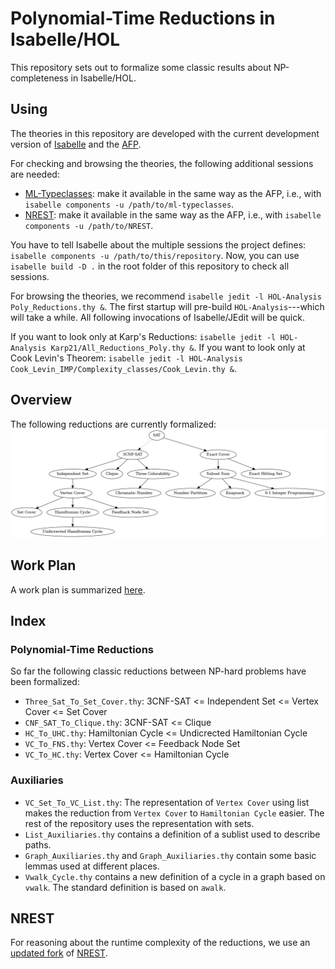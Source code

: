 # Polynomial-Time Reductions in Isabelle/HOL
This repository sets out to formalize some classic results about NP-completeness in Isabelle/HOL.

## Using

The theories in this repository are developed with the current development version of [Isabelle](https://isabelle.in.tum.de) and the [AFP](https://www.isa-afp.org/download/).

For checking and browsing the theories, the following additional sessions are needed:
- [ML-Typeclasses](https://github.com/kappelmann/ml-typeclasses-isabelle): make it available in the same way as the AFP, i.e., with `isabelle components -u /path/to/ml-typeclasses`.
- [NREST](https://github.com/hydrogenoxide/NREST): make it available in the same way as the AFP, i.e., with `isabelle components -u /path/to/NREST`.

You have to tell Isabelle about the multiple sessions the project defines: `isabelle components -u /path/to/this/repository`.
Now, you can use `isabelle build -D .` in the root folder of this repository to check all sessions.

For browsing the theories, we recommend `isabelle jedit -l HOL-Analysis Poly_Reductions.thy &`.
The first startup will pre-build `HOL-Analysis`---which will take a while. All following invocations of Isabelle/JEdit will be quick.

If you want to look only at Karp's Reductions: `isabelle jedit -l HOL-Analysis Karp21/All_Reductions_Poly.thy &`.
If you want to look only at Cook Levin's Theorem: `isabelle jedit -l HOL-Analysis Cook_Levin_IMP/Complexity_classes/Cook_Levin.thy &`.

## Overview
The following reductions are currently formalized:
![Graph of all formalized reductions](doc/reductions.png)

## Work Plan
A work plan is summarized [here](doc/PLAN.md).

## Index
### Polynomial-Time Reductions
So far the following classic reductions between NP-hard problems have been formalized:
- `Three_Sat_To_Set_Cover.thy`: 3CNF-SAT <= Independent Set <= Vertex Cover <= Set Cover
- `CNF_SAT_To_Clique.thy`: 3CNF-SAT <= Clique
- `HC_To_UHC.thy`: Hamiltonian Cycle <= Undicrected Hamiltonian Cycle
- `VC_To_FNS.thy`: Vertex Cover <= Feedback Node Set
- `VC_To_HC.thy`: Vertex Cover <= Hamiltonian Cycle

### Auxiliaries
- `VC_Set_To_VC_List.thy`: The representation of `Vertex Cover` using list makes the reduction from `Vertex Cover` to
  `Hamiltonian Cycle` easier. The rest of the repository uses the representation with sets.
- `List_Auxiliaries.thy` contains a definition of a sublist used to describe paths.
- `Graph_Auxiliaries.thy` and `Graph_Auxiliaries.thy` contain some basic lemmas used at different places.
- `Vwalk_Cycle.thy` contains a new definition of a cycle in a graph based on `vwalk`.
   The standard definition is based on `awalk`.

## NREST
For reasoning about the runtime complexity of the reductions, we use an [updated fork](https://github.com/hydrogenoxide/NREST) of [NREST](https://github.com/maxhaslbeck/NREST).

